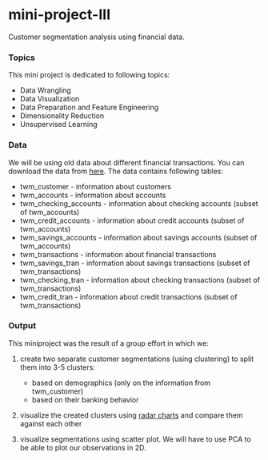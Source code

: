 # mini-project-III
Customer segmentation analysis using financial data.


### Topics
This mini project is dedicated to following topics:
- Data Wrangling
- Data Visualization
- Data Preparation and Feature Engineering
- Dimensionality Reduction
- Unsupervised Learning

### Data
We will be using old data about different financial transactions. You can download the data from [here](https://drive.google.com/file/d/1zAjnf936aHkwVCq_BmA47p4lpRjyRzMf/view?usp=sharing). The data contains following tables:

- twm_customer - information about customers
- twm_accounts - information about accounts
- twm_checking_accounts - information about checking accounts (subset of twm_accounts)
- twm_credit_accounts - information about credit accounts (subset of twm_accounts)
- twm_savings_accounts - information about savings accounts (subset of twm_accounts)
- twm_transactions - information about financial transactions
- twm_savings_tran - information about savings transactions (subset of twm_transactions)
- twm_checking_tran - information about checking transactions (subset of twm_transactions)
- twm_credit_tran - information about credit transactions (subset of twm_transactions)


### Output

This miniproject was the result of a group effort in which we:

1.  create two separate customer segmentations (using clustering) to split them into 3-5 clusters: 
    - based on demographics (only on the information from twm_customer)
    - based on their banking behavior

2. visualize the created clusters using [radar charts](https://plotly.com/python/radar-chart/) and compare them against each other

3. visualize segmentations using scatter plot. We will have to use PCA to be able to plot our observations in 2D.
